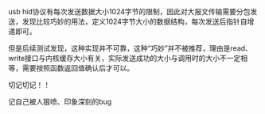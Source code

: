 usb hid协议有每次发送数据大小1024字节的限制，因此对大报文传输需要分包发送，发现比较巧妙的用法，定义1024字节大小的数据结构，每次发送后指针自增递即可。

但是后续测试发现，这种实现并不可靠，这种“巧妙”并不被推荐，理由是read、write接口与内核缓存大小有关，实际发送成功的大小与调用时的大小不一定相等，需要按照函数返回值确认后才可以。

切记切记！！

记自己被人狠喷、印象深刻的bug
